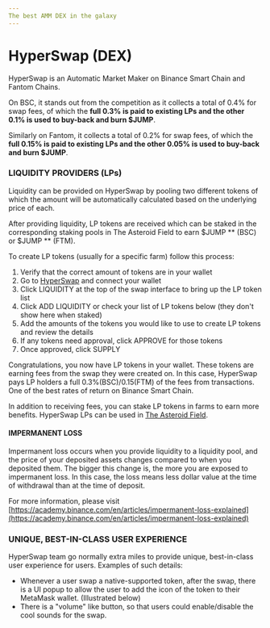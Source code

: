 ```yaml
---
The best AMM DEX in the galaxy
---
```


# HyperSwap (DEX)

HyperSwap is an Automatic Market Maker on Binance Smart Chain and Fantom Chains.&#x20;

On BSC, it stands out from the competition as it collects a total of 0.4% for swap fees, of which the **full 0.3% is paid to existing LPs and the other 0.1% is used to buy-back and burn $JUMP**.&#x20;

Similarly on Fantom, it collects a total of 0.2% for swap fees, of which the **full 0.15% is paid to existing LPs and the other 0.05% is used to buy-back and burn $JUMP**.

### **LIQUIDITY PROVIDERS (LPs)**

Liquidity can be provided on HyperSwap by pooling two different tokens of which the amount will be automatically calculated based on the underlying price of each.&#x20;

After providing liquidity, LP tokens are received which can be staked in the corresponding staking pools in The Asteroid Field to earn $JUMP ** (BSC) or $JUMP ** (FTM).

To create LP tokens (usually for a specific farm) follow this process:

1. Verify that the correct amount of tokens are in your wallet
2. Go to [ ](https://ftm.hyperjump.app/swap)[HyperSwap](https://ftm.hyperjump.app/swap) and connect your wallet
3. Click LIQUIDITY at the top of the swap interface to bring up the LP token list
4. Click ADD LIQUIDITY or check your list of LP tokens below (they don't show here when staked)
5. Add the amounts of the tokens you would like to use to create LP tokens and review the details
6. If any tokens need approval, click APPROVE for those tokens
7. Once approved, click SUPPLY

Congratulations, you now have LP tokens in your wallet.  These tokens are earning fees from the swap they were created on. In this case, HyperSwap pays LP holders a full 0.3%(BSC)/0.15(FTM) of the fees from transactions.\
One of the best rates of return on Binance Smart Chain.

In addition to receiving fees, you can stake LP tokens in farms to earn more benefits. HyperSwap LPs can be used in [The Asteroid Field](https://ftm.hyperjump.app/farms).

#### **IMPERMANENT LOSS**

Impermanent loss occurs when you provide liquidity to a liquidity pool, and the price of your deposited assets changes compared to when you deposited them. The bigger this change is, the more you are exposed to impermanent loss. In this case, the loss means less dollar value at the time of withdrawal than at the time of deposit.

For more information, please visit [https://academy.binance.com/en/articles/impermanent-loss-explained](https://academy.binance.com/en/articles/impermanent-loss-explained)

### **UNIQUE, BEST-IN-CLASS USER EXPERIENCE**&#x20;

HyperSwap team go normally extra miles to provide unique, best-in-class user experience for users. Examples of such details:

* Whenever a user swap a native-supported token, after the swap, there is a UI popup to allow the user to add the icon of the token to their MetaMask wallet. (Illustrated below)
* There is a "volume" like button, so that users could enable/disable the cool sounds for the swap.
